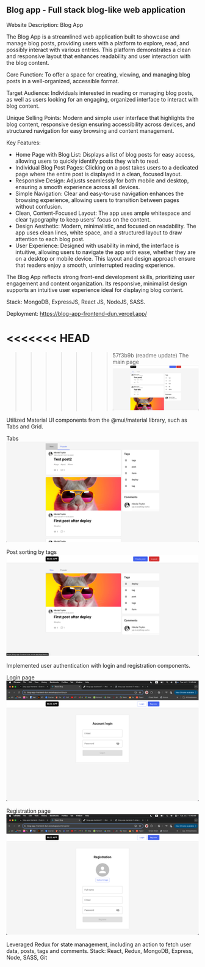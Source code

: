 ## Blog app - Full stack blog-like web application
Website Description: Blog App

The Blog App is a streamlined web application built to showcase and manage blog posts, providing users with a platform to explore, read, and possibly interact with various entries. This platform demonstrates a clean and responsive layout that enhances readability and user interaction with the blog content.

Core Function: To offer a space for creating, viewing, and managing blog posts in a well-organized, accessible format.

Target Audience: Individuals interested in reading or managing blog posts, as well as users looking for an engaging, organized interface to interact with blog content.

Unique Selling Points: Modern and simple user interface that highlights the blog content, responsive design ensuring accessibility across devices, and structured navigation for easy browsing and content management.

Key Features:

- Home Page with Blog List: Displays a list of blog posts for easy access, allowing users to quickly identify posts they wish to read.
- Individual Blog Post Pages: Clicking on a post takes users to a dedicated page where the entire post is displayed in a clean, focused layout.
- Responsive Design: Adjusts seamlessly for both mobile and desktop, ensuring a smooth experience across all devices.
- Simple Navigation: Clear and easy-to-use navigation enhances the browsing experience, allowing users to transition between pages without confusion.
- Clean, Content-Focused Layout: The app uses ample whitespace and clear typography to keep users' focus on the content.
- Design Aesthetic: Modern, minimalistic, and focused on readability. The app uses clean lines, white space, and a structured layout to draw attention to each blog post.
- User Experience: Designed with usability in mind, the interface is intuitive, allowing users to navigate the app with ease, whether they are on a desktop or mobile device. This layout and design approach ensure that readers enjoy a smooth, uninterrupted reading experience.

The Blog App reflects strong front-end development skills, prioritizing user engagement and content organization. Its responsive, minimalist design supports an intuitive user experience ideal for displaying blog content.

Stack: MongoDB, ExpressJS, React JS, NodeJS, SASS.

Deployment: https://blog-app-frontend-dun.vercel.app/


<<<<<<< HEAD
=======

>>>>>>> 57f3b9b (readme update)
The main page
![Main page](src/images/main_page.png)

Utilized Material UI components from the @mui/material library, such as Tabs and Grid. 

Tabs
![Tabs](src/images/tabs.png)

Post sorting by tags
![Tags](src/images/tags.png)

Implemented user authentication with login and registration components. 

Login page
![Login](src/images/login_page.png)

Registration page
![Register](src/images/registration_page.png)

Leveraged Redux for state management, including an action to fetch user data, posts, tags and comments.
Stack: React, Redux, MongoDB, Express, Node, SASS, Git

